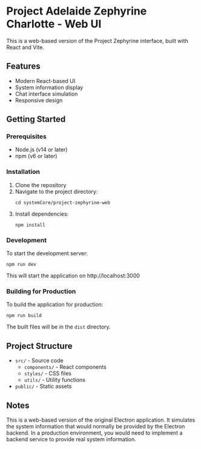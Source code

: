 # Project Adelaide Zephyrine Charlotte - Web UI

This is a web-based version of the Project Zephyrine interface, built with React and Vite.

## Features

- Modern React-based UI
- System information display
- Chat interface simulation
- Responsive design

## Getting Started

### Prerequisites

- Node.js (v14 or later)
- npm (v6 or later)

### Installation

1. Clone the repository
2. Navigate to the project directory:
   ```
   cd systemCore/project-zephyrine-web
   ```
3. Install dependencies:
   ```
   npm install
   ```

### Development

To start the development server:

```
npm run dev
```

This will start the application on http://localhost:3000

### Building for Production

To build the application for production:

```
npm run build
```

The built files will be in the `dist` directory.

## Project Structure

- `src/` - Source code
  - `components/` - React components
  - `styles/` - CSS files
  - `utils/` - Utility functions
- `public/` - Static assets

## Notes

This is a web-based version of the original Electron application. It simulates the system information that would normally be provided by the Electron backend. In a production environment, you would need to implement a backend service to provide real system information.
